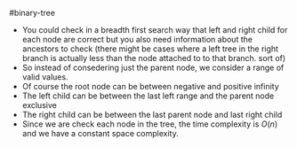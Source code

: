 #binary-tree

- You could check in a breadth first search way that left and right child for each node are correct but you also need information about the ancestors to check (there might be cases where a left tree in the right branch is actually less than the node attached to to that branch. sort of)
- So instead of consedering just the parent node, we consider a range of valid values. 
- Of course the root node can be between negative and positive infinity
- The left child can be between the last left range and the parent node exclusive
- The right child can be between the last parent node and last right child
- Since we are check each node in the tree, the time complexity is $O(n)$ and we have a constant space complexity.